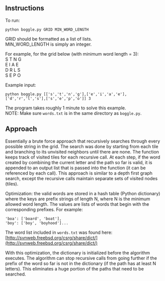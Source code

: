 Instructions
------------

To run:

    python boggle.py GRID MIN_WORD_LENGTH

GRID should be formatted as a list of lists.<br/>
MIN\_WORD\_LENGTH is simply an integer.

For example, for the grid below (with minimum word length = 3):<br/>
S T N G<br/>
E I A E<br/>
D R L S<br/>
S E P O

Example input:

    python boggle.py [['s','t','n','g'],['e','i','a','e'],['d','r','l','s'],['s','e','p','o']] 3

The program takes roughly 1 minute to solve this example.<br/>NOTE: Make sure `words.txt` is in the same directory as `boggle.py`.

Approach
--------

Essentially a brute force approach that recursively searches through every possible string in the grid. The search was done by starting from each tile and branching to its unvisited neighbors until there are none. The function keeps track of visited tiles for each recursive call. At each step, if the word created by combining the current letter and the path so far is valid, it is appended to an output list that is passed into the function (it can be referenced by each call). This approach is similar to a depth first graph search, except the recursive calls maintain separate sets of visited nodes (tiles).

Optimization: the valid words are stored in a hash table (Python dictionary) where the keys are prefix strings of length N, where N is the minimum allowed word length. The values are lists of words that begin with the corresponding prefixes. For example:

    'boa': ['board', 'boat'],
    'boy': ['boy', 'boyhood']...

The word list included in `words.txt` was found here: [http://svnweb.freebsd.org/csrg/share/dict/](http://svnweb.freebsd.org/csrg/share/dict/)

With this optimization, the dictionary is initialized before the algorithm executes. The algorithm can stop recursive calls from going further if the prefix of the word so far is not in the dictionary (if the path has at least N letters). This eliminates a huge portion of the paths that need to be searched.
